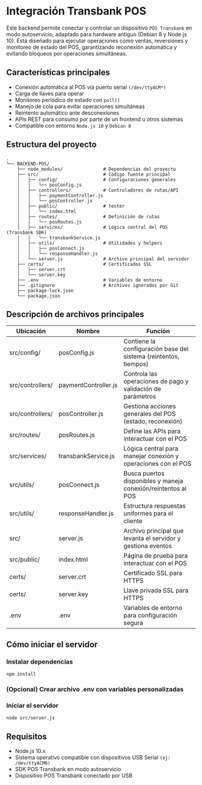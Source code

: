 # Integración Transbank POS
Este backend permite conectar y controlar un dispositivo `POS Transbank` en modo autoservicio, adaptado para hardware antiguo (Debian 8 y Node.js 10). Está diseñado para ejecutar operaciones como ventas, reversiones y monitoreo de estado del POS, garantizando reconexión automática y evitando bloqueos por operaciones simultáneas.

## Características principales
 - Conexión automática al POS vía puerto serial `(/dev/ttyACM*)`
 - Carga de llaves para operar
 - Monitoreo periódico de estado con `poll()`
 - Manejo de cola para evitar operaciones simultáneas
 - Reintento automático ante desconexiones
 - APIs REST para consumo por parte de un frontend u otros sistemas
 - Compatible con entorno `Node.js 10` y `Debian 8`

## Estructura del proyecto
```
.
└── BACKEND-POS/
    ├── node_modules/               # Dependencias del proyecto
    ├── src/                        # Código fuente principal
    │   ├── config/                 # Configuraciones generales
    │   │   └── posConfig.js
    │   ├── controllers/            # Controladores de rutas/API
    │   │   ├── paymentController.js
    │   │   └── posController.js
    │   ├── public/                 # tester
    │   │   └── index.html
    │   ├── routes/                 # Definición de rutas
    │   │   └── posRoutes.js
    │   ├── services/               # Lógica central del POS (Transbank SDK)
    │   │   └── transbankService.js
    │   ├── utils/                  # Utilidades y helpers
    │   │   ├── posConnect.js
    │   │   └── responseHandler.js
    │   └── server.js               # Archivo principal del servidor
    ├── certs/                      # Certificados SSL 
    │   ├── server.crt
    │   └── server.key
    ├── .env                        # Variables de entorno
    ├── .gitignore                  # Archivos ignorados por Git
    ├── package-lock.json
    └── package.json   
```
## Descripción de archivos principales
| Ubicación | Nombre | Función |
| ------ | ------ | ------ |
| src/config/ | posConfig.js | Contiene la configuración base del sistema (reintentos, tiempos) |
| src/controllers/ | paymentController.js | Controla las operaciones de pago y validación de parámetros |
| src/controllers/ | posController.js | Gestiona acciones generales del POS (estado, reconexión) |
| src/routes/ | posRoutes.js | Define las APIs para interactuar con el POS |
| src/services/ | transbankService.js | Lógica central para manejar conexión y operaciones con el POS |
| src/utils/ | posConnect.js | Busca puertos disponibles y maneja conexión/reintentos al POS | 
| src/utils/ | responseHandler.js | Estructura respuestas uniformes para el cliente | 
| src/ | server.js | Archivo principal que levanta el servidor y gestiona eventos | 
| src/public/ | index.html | Página de prueba para interactuar con el POS | 
| certs/ | server.crt | Certificado SSL para HTTPS | 
| certs/ | server.key | Llave privada SSL para HTTPS | 
| .env	| .env	| Variables de entorno para configuración segura |

## Cómo iniciar el servidor
### Instalar dependencias
```
npm install
```
### (Opcional) Crear archivo .env con variables personalizadas

### Iniciar el servidor
```
node src/server.js
```

## Requisitos
- Node.js 10.x
- Sistema operativo compatible con dispositivos USB Serial `(ej: /dev/ttyACM0)`
- SDK POS Transbank en modo autoservicio
- Dispositivo POS Transbank conectado por USB
